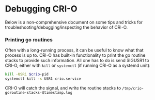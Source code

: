# Debugging CRI-O

Below is a non-comprehensive document on some tips and tricks for troubleshooting/debugging/inspecting the behavior of CRI-O.

### Printing go routines
Often with a long-running process, it can be useful to know what that process is up to.
CRI-O has built-in functionality to print the go routine stacks to provide such information.
All one has to do is send SIGUSR1 to CRI-O, either with `kill` or `systemctl` (if running CRI-O as a systemd unit):
```bash
kill -USR1 $crio-pid
systemctl kill -s USR1 crio.service
```

CRI-O will catch the signal, and write the routine stacks to `/tmp/crio-goroutine-stacks-$timestamp.log`
